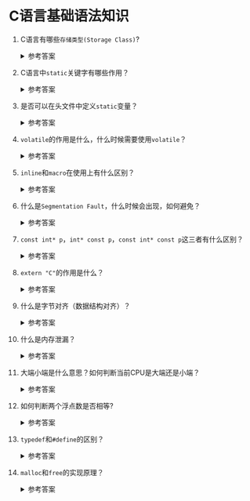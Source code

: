 C语言基础语法知识
===

1. C语言有哪些`存储类型(Storage Class)`?
   <details>
      <summary>参考答案</summary>
    
      存储类型主要定义程序对象（变量及函数）的存储生命周期及作用域；C语言的四种存储类型及其生命周期和作用域分别为：

      ![c_storage_class](https://yangpaopao.space/wp-content/uploads/2023/05/2541684493282_.pic_.jpg)

      `register`修饰符有特殊的限制，具体如下：
      ```
      objects declared with the register storage class may be given higher priority by the compiler for access to registers; although the compiler may choose not to actually store any of them in a register. Objects with this storage class may not be used with the address-of (&) unary operator.
      ```
      即使用`register`修饰的变量，会优先存储在CPU寄存器中（但不一定会存储在寄存器中，因为寄存器数量是有限的），而且该变量不能使用取地址符(&);

      参考资料：
      - [Storage class specifiers](https://en.wikipedia.org/wiki/C_syntax#Storage_class_specifiers)
    </details>

2. C语言中`static`关键字有哪些作用？
    <details>
      <summary>参考答案</summary>
    
      `static`修饰符可用于修饰全局变量、局部变量或函数，三种场景下的作用分别为：
      1. 修饰全局变量时：被修饰的变量称为静态全局变量。该全局变量仅在当前文件内可见。
      2. 修饰局部变量时：被修饰的变量称为静态局部变量。变量仅初始化一次，而且由于变量是存储在数据段，而非堆或栈上，因此局部变量在离开作用域后不会被销毁，变量值始终有效直至程序结束。
      3. 修饰函数时：被修饰的函数称为静态函数。该函数仅在当前文件内可见。

      参考资料：
      - [wikipedia static keyword](https://en.wikipedia.org/wiki/Static_(keyword))
      - [C程序的内存分配](about_compile.md#memory_layout_of_c)
    </details>

3. 是否可以在头文件中定义`static`变量？
    <details>
      <summary>参考答案</summary>
    
      可以，但包含该头文件的源文件会有命名相同但实际不同的`static`变量。

      参考资料:
      - [Is it possible to declare a static variable in a header file?](https://www.interviewbit.com/embedded-c-interview-questions/#is-it-possible-to-declare-static-variable-in-header-file)
    </details>
  
4. `volatile`的作用是什么，什么时候需要使用`volatile`？
    <details>
      <summary>参考答案</summary>

      `volatile`修饰变量时表示变量的值可能有多个途径进行修改，尽管在代码上并没有显式修改变量值。因此`volatile`用于指示编译器针对所修饰的变量不要进行编译优化，防止编译器优化导致变量值的读写异常。

      举个简单的例子，以下代码中全局静态变量`b`不使用`volatile`修饰：
      ```c
      static int b;
      int main() {
          b = 1;
          while (b != 255) {
              ;
          }
          return 0;
      }
      ```

      其生成的二进制如下(使用gcc -O3)：

      ```
      Disassembly of section __TEXT,__text:

      0000000000000000 <_main>:
             0: 55                           	pushq	%rbp
             1: 48 89 e5                     	movq	%rsp, %rbp
             4: 66 2e 0f 1f 84 00 00 00 00 00	nopw	%cs:(%rax,%rax)
             e: 66 90                        	nop
            10: eb fe                        	jmp	0x10 <_main+0x10>
      ```

      而加上`volatile`修饰之后的，其二进制如下：

      ```
      Disassembly of section __TEXT,__text:

      0000000000000000 <_main>:
             0: 55                           	pushq	%rbp
             1: 48 89 e5                     	movq	%rsp, %rbp
             4: c7 05 fc ff ff ff 01 00 00 00	movl	$1, -4(%rip)            ## 0xa <_main+0xa>
             e: 66 90                        	nop
            10: 8b 05 00 00 00 00            	movl	(%rip), %eax            ## 0x16 <_main+0x16>
            16: 3d ff 00 00 00               	cmpl	$255, %eax
            1b: 75 f3                        	jne	0x10 <_main+0x10>
            1d: 31 c0                        	xorl	%eax, %eax
            1f: 5d                           	popq	%rbp
            20: c3                           	retq
      ```
      从生成的不同的二进制我们可以看到，不加`volatile`修饰时，并没有比较`b`和`255`的值，即代码优化导致实际的代码逻辑出现异常。

      参考资料：
      - [volatile (computer programming)](https://en.wikipedia.org/wiki/Volatile_(computer_programming))
      - [Why do we use the volatile keyword?](https://www.interviewbit.com/embedded-c-interview-questions/#why-do-we-use-volatile-keyword)
  
    </details>

5. `inline`和`macro`在使用上有什么区别？
    <details>
      <summary>参考答案</summary>

      `inline`和`macro`均可以用于做代码的替换，这两者的差别主要有：
      1. 代码展开的阶段不同。`macro`在预处理阶段就进行展开，而`inline`在代码编译过程展开。
      2. 类型检查的要求不同。`macro`并不做类型检查，而`inline`函数本身就是函数，会做类型检查。
      3. 表达式计算的方式不同。`macro`可能会对表达式进行多次运算，而`inline`函数仅在表达式传入函数时进行运算。如`#define sum(a, b) (a) + (b)`和`inline func(int a, int b) { return a + b; }`分别使用`sum(a++)`和`func(a++, b)`进行调用时，前者`a++`计算了两次，而后者`a++`仅计算一次。

      针对`inline`需要注意的是：
      1. `inline`只是建议编译器对函数进行内联展开，编译器并不一定会采纳。
      2. 在支持热补丁的场景下，采用`inline`可能是一个bad idea。

      参考资料：
      - [What are the differences between Inline and Macro Function?](https://www.interviewbit.com/embedded-c-interview-questions/#differences-between-inline-and-macro-function)
      - [Comparison with macros](https://en.wikipedia.org/wiki/Inline_expansion#Comparison_with_macros)
    </details>

6. 什么是`Segmentation Fault`，什么时候会出现，如何避免？
    <details>
      <summary>参考答案</summary>
    
      `Segmentation Fault`中文译为`段错误`，出现段错误主要是因为程序访问到无权限访问的内存区域。常见的段错误场景主要有：
      1. 对空指针(NULL/nullptr)或未初始化的指针（指针可能指向无效地址）进行解引用(dereference)
      2. 数组越界访问
      3. 对只读区域的内存进行更新或访问无效/无权限的内存区域（如内核态地址空间）

      避免段错误可以考虑使用静态代码扫描工具，如PC-lint等，扫描代码是否存在以下问题：
      1. 指针变量未初始化
      2. 数组是否可能存在越界访问

      参考资料：
      - [What are the reasons for segmentation fault in Embedded C? How do you avoid these errors?](https://www.interviewbit.com/embedded-c-interview-questions/#reasons-for-segmentation-fault-to-occur-how-to-avoid-it)
    </details>

7. `const int* p`，`int* const p`，`const int* const p`这三者有什么区别？
   <details>
      <summary>参考答案</summary>

      1. `const int* p`中`const`修饰的是`*p`，即指针`p`所指的对象。也就是说`p`的值是可以变化的（指向的地址可以变化），但`*p`不可以（指向的值不可以变化）。如下：
   
      ```c
      int main() {
          int a = 1;
          int b = 2;
          const int* p = &a;
          p = &b;   // ok
          *p = 3;   // error
          return 0;
      }
      ```

      2. `int* const p`中`const`修饰的是`p`，即指针`p`。也就是说`p`的值是不可以变化的（指向的地址不可以变化），但`*p`可以（指向的值可以变化）。如下：
   
      ```c
      int main() {
          int a = 1;
          int b = 2;
          int* const p = &a;
          *p = 2;   // ok
          p = &b;   // error
          return 0;
      }
      ```

      3. `const int* const p`中`const`既修饰指针`p`，也修饰针对所指的地址中的内容`*p`。即指针`p`不可变化，且指针所指向的地址中的值`*p`也不可变化。如下：
   
      ```c
      int main() {
          int a = 1;
          int b = 2;
          const int* const p = &a;
          *p = 2;   // error
          p = &b;   // error
          return 0;
      }
      ```
      
    </details>

7. `extern "C"`的作用是什么？
    <details>
      <summary>参考答案</summary>

      `extern C`主要用于`C++`程序中，作用于程序的链接过程。如果接触过`C++`会知道`C++`支持函数的重载。即如下`C++`代码的定义是允许的：

      ```c++
      int func(int a) {
          return a + 1;
      }
      
      long func(long b) {
          return b + 2;
      }
      
      int main() {
          func(1);    // call func(int a)
          func(1L);   // call func(long b)
          return 0;
      }
      ```

      为支持重载功能，编译器在解析函数时使用函数名及形参类型改编形成新的函数签名，从而保证两个重载函数拥有不同的符号，该过程称为`name mangling`。如上面代码生成的二进制代码中，两个重载函数的实际名称分别为：`__Z4funci`和`__Z4funcl`:

      ```
      eric% nm a.out
      0000000100003f50 T __Z4funci
      0000000100003f60 T __Z4funcl
      0000000100000000 T __mh_execute_header
      0000000100003f80 T _main
                       U dyld_stub_binder
      ```
      
      其中`__Z`表示该符号名称是被C++编译器改编的，而`Z`后面的数字4指实际函数名称(`func`)为4个字符。

      然而C程序中不支持重载，即函数命名是怎样的，其在二进制中看到的就是怎样的。如下为`func`函数在二进制中的符号：

      ```
      eric % nm a.out
      0000000100000000 T __mh_execute_header
      0000000100003f80 T _func
      0000000100003f90 T _main
                       U dyld_stub_binder
      ```

      其中`_func`中的前缀`_`为C语言调用约定(C calling convention)要求。

      因此，若要在C++程序中调用C代码，就需要将被调用函数声明在`extern C`中，表示所调用的函数遵循C语言调用约定。否则编译过程会出现符号找不到问题。
  
      参考资料：
      - [史上最详细的C++函数重载机制](https://blog.csdn.net/qq_41033011/article/details/107762289)
      - [Name mangling in C++](https://thecandcppclub.com/deepeshmenon/chapter-5-the-philosophy-of-c/490/#Name-mangling-in-C++)
      - [C Calling Convention](https://gcc.gnu.org/onlinedocs/gcc-5.2.0/gnat_ugn/C-Calling-Convention.html#C-Calling-Convention)
      - [extern C百度百科](https://baike.baidu.com/item/extern%20%22C%22/15267013)
    </details>

8. 什么是字节对齐（数据结构对齐）？
    <details>
      <summary>参考答案</summary>

      在C语言中，数据结构对齐主要用于结构体定义中。现代CPU在数据结构对齐的前提下可以获得更好的读写效率。数据结构对齐的定义是：

      ```
      若内存地址`a`是`n`的倍数（其中`n`是2的幂），那么`a`就是n字节对齐的。
      ```

      C程序在x86构架上对不同类型的字节对齐有不同的要求，以64位x86架构为例：

      ```
      1个char类型(1个字节长度)为`1字节对齐`
      1个short类型(2个字节长度)为`2字节对齐`
      1个int类型(4个字节长度)为`4字节对齐`
      1个long类型(8个字节长度)为`8字节对齐`
      1个floag类型(4个字节长度)为`4字节对齐`
      1个double类型(8个字节长度)为`8字节对齐`
      1个指针类型(8个字节长度)为`8字节对齐`
      ```

      也即如果有如下结构体，其结构体大小在64位x86上应该为`24`个字节:

      ```c
      struct s {
          char a;   // 1 byte
                    // 1 byte padding
          short b;  // 2 bytes
          char c;   // 1 byte
                    // 3 bytes padding
          int d;    // 4 bytes
          float e;  // 4 bytes
          double f; // 8 bytes
      };
      ```

      在上面的结构体中，成员`a`是1字节对齐的，而成员`b`是2字节对齐的，因此在`a`和`b`中，会自动添加空白的padding用于保证字节对齐。同理`c`是1字节对齐的，而`d`是4字节对齐的，因此在`c`和`d`间会自动添加3个padding。

      如果想修改自动对齐方式，可以在结构体定义前添加`#pragma pack(N)`，其中`N`为N字节对齐。如下将`struct s`修改为1字节对齐后，其结构体大小为`20`字节:

      ```
      #pragma pack(1)
      struct s {
          char a;
          short b;
          char c;
          int d;
          float e;
          double f;
      }; 
      ```

      参考资料：
      - [C语言中的字节对齐](https://developer.aliyun.com/article/20614)
      - [Data structure alignment](https://en.wikipedia.org/wiki/Data_structure_alignment)
    </details>

9. 什么是内存泄漏？
    
    <details>
      <summary>参考答案</summary>

      C程序中允许使用`malloc`等函数在堆上申请内存，这部分内存是需要开发人员自行管理的，若申请的内存一直未释放或无法释放，最后会导致堆可用的空间越来越少，严重的会导致程序崩溃。常见的内存泄漏原因是申请了内存，但内存不再使用后却不释放。如下C代码中申请的内存`a`在退出函数时未释放，该情境即为内存泄漏场景：

      ```c
      void func() {
          int *t = malloc(1000);
      }
      ```

      避免内存泄漏主要有以下几种方法：
      1. 代码检视
      2. 代码静态扫描工具
      3. 工具检测，如valgrind
      
      参考资料：
      - [C内存泄漏-产生原因及排查方法](https://www.cnblogs.com/aghx/p/15254453.html)
    </details>

10. 大端小端是什么意思？如何判断当前CPU是大端还是小端？

    <details>
      <summary>参考答案</summary>
      
      大端模式(Big-endian)是指数据的高字节保存在内存的低地址而数据的低字节保存在内存的高地址。大端模式有点类似于字符串的存储方式——内存的地址从低到高，而数据从高到低存放。
      小端模式(Little-endian)是指数据的高字节保存在内存的高地址而数据的低字节保存在内存的低地址。
      之所以存在大小端模式，是因为我们的内存中每个地址单位对应一个字节（即8bit），但C语言中的`short`类型、`int`类型等是由多个字节组成的，对于16bit及以上的CPU来说，在处理这类多字节类型时就存在字节的组织问题。
      要判断CPU使用大端还是小端可以直接解析`short`类型中低地址的值是高字节还是低字节，代码如下：
      
      ```c
      #include <stdio.h>

      int main() {
          short a = 1;
          printf("a is %s\n", *((char*)&a) == 0x1 ? "little-endian" : "big-endian");
          return 0;
      }
      ```
    
      需要注意的是，不同的架构可能使用不同的大小端模式，如x86架构为小端模式，arm架构默认为小端模式，但也可以切换为大端模式。
    
      参考资料：
      - [大小端模式](https://baike.baidu.com/item/大小端模式/6750542?fromtitle=大端小端&fromid=15925891&fr=aladdin)
    </details>

11. 如何判断两个浮点数是否相等?
    
    <details>
      <summary>参考答案</summary>

      在C语言中，与浮点数相关的有两种类型: `float`及`double`，前者为单精度类型，后者为双精度类型。（`float`及`double`类型的存储方式可参考[IEEE标准](http://www.hlam.ece.ufl.edu/EEL4712/Labs/Lab6/IEEEStandard754FP.pdf)的规定）
      由于浮点数的数据存储方式，在运算过程中可能存在精度问题，如下：

      ```c
      #include <stdio.h>

      int main() {
          double a = 0.15 + 0.15;
          double b = 0.10 + 0.20;
      
          printf("a(%lf) is %s to b(%lf)\n", a, a == b ? "euqal" : "not euqal", b);
          return 0;
      }
      ```

      上面代码的实际运行结果为:

      ```
      a(0.300000) is not euqal to b(0.300000)
      ```
      
      在实际程序中，`a`和`b`的二进制表示分别如下：

      ```
      a: 0011 1111 1101 0011 0011 0011 0011 0011 0011 0011 0011 0011 0011 0011 0011 0011
      b: 0011 1111 1101 0011 0011 0011 0011 0011 0011 0011 0011 0011 0011 0011 0011 0100
      ```

      我们可以看到，即使`a`和`b`都是`0.3`，但在小数部分的最后3 bit实际上是有差异的。为了解决这类浮点数的比较问题，我们可以人为规定一个精度，当精度小于某个确定的值后可以近似地认为两个浮点数相等。在标准库的`float.h`头文件中就提供了精度宏：`FLT_EPSILON`及`DBL_EPSILON`分别代表`float`类型的精度及`double`类型的精度，修改后的浮点数比较代码如下：

      ```c
      #include <stdio.h>
      #include <float.h>
      #include <math.h>
      int main() {
          double a = 0.15 + 0.15;
          double b = 0.10 + 0.20;
      
          printf("a(%lf) is %s to b(%lf)\n", a, fabs(a - b) < DBL_EPSILON ? "euqal" : "not euqal", b);
          printBits(a);
          printBits(b);
          return 0;
      }
      ```

      参考资料：
      - [Comparison of a float with a value in C](https://www.geeksforgeeks.org/comparison-float-value-c/)
      - [Difference between Single Precision and Double Precision](https://www.geeksforgeeks.org/difference-between-single-precision-and-double-precision/)
      - [IEEE Standard 754 Floating-Point](http://www.hlam.ece.ufl.edu/EEL4712/Labs/Lab6/IEEEStandard754FP.pdf)
  
    </details>

12. `typedef`和`#define`的区别？
    
    <details>
      <summary>参考答案</summary>

      `#define`和`typedef`均可用于定义类型别名。但其区别有：
      1. `#define`作用于编译过程的预处理阶段而`typedef`作用于编译阶段
      2. `typedef`仅用于定义类型别名，而`#define`还可以定义常量、代码块等

      参考资料：
      - [Are typedef and #define the same in c?](https://stackoverflow.com/questions/1666353/are-typedef-and-define-the-same-in-c)
    </details>

13. `malloc`和`free`的实现原理？
    
    <details>
      <summary>参考答案</summary>

      
    </details>
